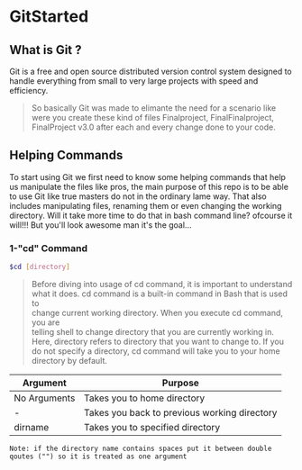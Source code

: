 # GitStarted
## What is Git ?
Git is a free and open source distributed version control system designed to handle everything from small to very large projects with speed and efficiency.

> So basically Git was made to elimante the need for a scenario like  
> were you create these kind of files Finalproject, FinalFinalproject,  
> FinalProject v3.0 after each and every change done  to your code.

## Helping Commands
To start using Git we first need to know some helping commands that help us manipulate the files like pros,
the main purpose of this repo is to be able to use Git like true masters do not in the ordinary lame way.
That also includes manipulating files, renaming them or even changing the working directory. Will it take 
more time to do that in bash command line? ofcourse it will!!! But you'll look awesome man it's the goal...

### 1-"cd" Command
```sh
$cd [directory] 
```
> Before diving into usage of cd command, it is important to understand  
> what it does. cd command is a built-in command in Bash that is used to  
> change current working directory. When you execute cd command, you are  
> telling shell to change directory that you are currently working in.  
> Here, directory refers to directory that you want to change to. If you  
> do not specify a directory, cd command will take you to your home  
> directory by default.

| Argument | Purpose |
| -------- | ------- |
| No Arguments | Takes you to home directory |
| - | Takes you back to previous working directory |
| dirname | Takes you to specified directory |

`Note: if the directory name contains spaces put it between double qoutes ("") so it is treated as one argument`
